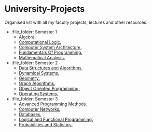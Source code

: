 # University-Projects

Organised list with all my faculty projects, lectures and other resources.

<ul>
  <li>:file_folder: Semester 1
    <ul>
      <li>
        <a href = "https://github.com/ciprianturcu/University-Projects/tree/main/Semester1/Algebra" >
          Algebra.
        </a>
      </li>
      <li>
        <a href = "https://github.com/ciprianturcu/University-Projects/tree/main/Semester1/Computational%20Logic" >
          Computational Logic.
        </a>
      </li>
      <li>
      <a href = "https://github.com/ciprianturcu/University-Projects/tree/main/Semester1/Computer%20Systems%20Architecture">
        Computer System Architecture.
      </a>
      </li>
      <li>
      <a href = "https://github.com/ciprianturcu/University-Projects/tree/main/Semester1/Fundamentals%20of%20Programming">
        Fundamentals Of Programming.
      </a>
      </li>
      <li>
      <a href = "https://github.com/ciprianturcu/University-Projects/tree/main/Semester1/Mathematical%20Analysis">
        Mathematical Analysis.
      </a>
      </li>
    </ul>
  </li>
  <li>:file_folder: Semester 2
    <ul>
      <li>
        <a href = "https://github.com/ciprianturcu/University-Projects/tree/main/Semester2/Data%20Structures%20and%20Algorithms" >
          Data Structures and Algorithms.
        </a>
      </li>
      <li>
        <a href = "https://github.com/ciprianturcu/University-Projects/tree/main/Semester2/Dynamical%20Systems" >
            Dynamical Systems.
        </a>
      </li>
      <li>
      <a href = "https://github.com/ciprianturcu/University-Projects/tree/main/Semester2/Geometry">
        Geometry.
      </a>
      </li>
      <li>
      <a href = "https://github.com/ciprianturcu/University-Projects/tree/main/Semester2/Graph%20Algorithms">
        Graph Algorithms.
      </a>
      </li>
      <li>
      <a href = "https://github.com/ciprianturcu/University-Projects/tree/main/Semester2/Object%20Oriented%20Programming">
        Object Oriented Programming.
      </a>
      </li>
      <li>
      <a href = "https://github.com/ciprianturcu/University-Projects/tree/main/Semester2/Operating%20Systems">
        Operating Systems.
      </a>
      </li>
    </ul>
  </li>
  <li>:file_folder: Semester 3
    <ul>
      <li>
        <a href = "https://github.com/ciprianturcu/University-Projects/tree/main/Semester3/Advanced%20Programming%20Methods" >
          Advanced Programming Methods.
        </a>
      </li>
      <li>
        <a href = "https://github.com/ciprianturcu/University-Projects/tree/main/Semester3/Computer%20Networks" >
          Computer Networks.
        </a>
      </li>
      <li>
      <a href = "https://github.com/ciprianturcu/University-Projects/tree/main/Semester3/Databases">
        Databases.
      </a>
      </li>
      <li>
      <a href = "https://github.com/ciprianturcu/University-Projects/tree/main/Semester3/Logical%20and%20Functional%20Programming">
        Logical and Functional Programming.
      </a>
      </li>
      <li>
      <a href = "https://github.com/ciprianturcu/University-Projects/tree/main/Semester3/Probabilities%20and%20Statistics">
        Probabilities and Statistics.
      </a>
      </li>
    </ul>
  </li>
</ul>
  
